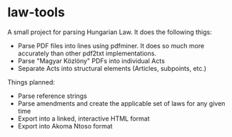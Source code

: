 # law-tools

A small project for parsing Hungarian Law. It does the following thigs:

* Parse PDF files into lines using pdfminer. It does so much more accurately
  than other pdf2txt implementations.
* Parse "Magyar Közlöny" PDFs into individual Acts
* Separate Acts into structural elements (Articles, subpoints, etc.)

Things planned:

* Parse reference strings
* Parse amendments and create the applicable set of laws for any given time
* Export into a linked, interactive HTML format
* Export into Akoma Ntoso format
